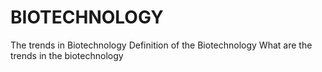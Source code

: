 # BIOTECHNOLOGY
The trends in Biotechnology
Definition of the Biotechnology
What are the trends in the biotechnology
